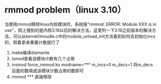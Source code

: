 # rmmod problem（linux 3.10）

当使用rmmod移除linux内核模块时，系统报"rmmod: ERROR: Module XXX is in use"，网上搜到的是内核3.19以后的解决方法，这里列一下3.19之前版本的解决方法，可以从kernel/moudle.c中的module_unload_init方法看到如何去初始化incs的，照着拿来重置计数就行了

1. make编译diamante
2. lsmod查看该模块计数有几个占用
3.  insmod force_rmmod.ko modname=*** m_incs=0 m_decs=1 将m_decs后面的数填成该模块计数占用的数即可
4. rmmod *** 直接移除
